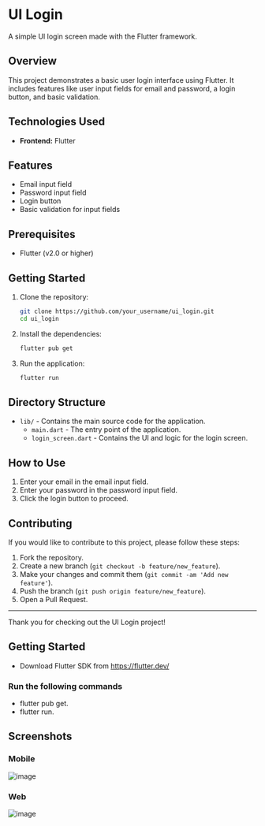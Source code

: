 # UI Login

A simple UI login screen made with the Flutter framework.

## Overview

This project demonstrates a basic user login interface using Flutter. It includes features like user input fields for email and password, a login button, and basic validation.

## Technologies Used

- **Frontend:** Flutter

## Features

- Email input field
- Password input field
- Login button
- Basic validation for input fields

## Prerequisites

- Flutter (v2.0 or higher)

## Getting Started

1. Clone the repository:

    ```bash
    git clone https://github.com/your_username/ui_login.git
    cd ui_login
    ```

2. Install the dependencies:

    ```bash
    flutter pub get
    ```

3. Run the application:

    ```bash
    flutter run
    ```

## Directory Structure

- `lib/` - Contains the main source code for the application.
  - `main.dart` - The entry point of the application.
  - `login_screen.dart` - Contains the UI and logic for the login screen.



## How to Use

1. Enter your email in the email input field.
2. Enter your password in the password input field.
3. Click the login button to proceed.

## Contributing

If you would like to contribute to this project, please follow these steps:

1. Fork the repository.
2. Create a new branch (`git checkout -b feature/new_feature`).
3. Make your changes and commit them (`git commit -am 'Add new feature'`).
4. Push the branch (`git push origin feature/new_feature`).
5. Open a Pull Request.

---

Thank you for checking out the UI Login project!


## Getting Started

- Download Flutter SDK from https://flutter.dev/

### Run the following commands

- flutter pub get.
- flutter run.

## Screenshots

### Mobile
![image](https://github.com/teutones92/ui_login/assets/72642474/dae73589-26bc-4e01-8087-b06ea75948ef)

### Web

![image](https://github.com/teutones92/ui_login/assets/72642474/024dea32-05b3-4f9c-a8bb-bdaee941903e)







